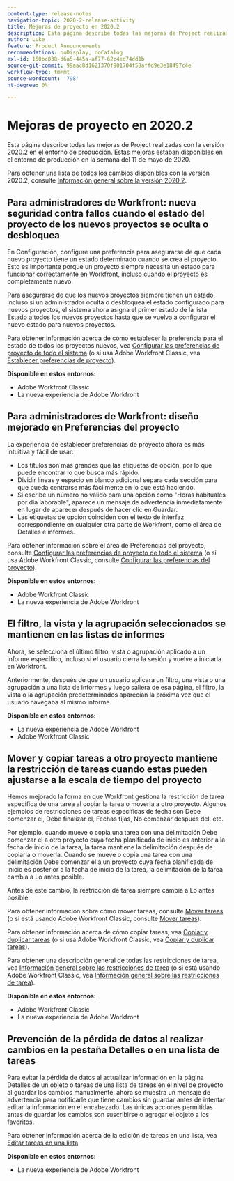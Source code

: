 ```yaml
---
content-type: release-notes
navigation-topic: 2020-2-release-activity
title: Mejoras de proyecto en 2020.2
description: Esta página describe todas las mejoras de Project realizadas con la versión 2020.2 en el entorno de producción. Estas mejoras estaban disponibles en el entorno de producción en la semana del 11 de mayo de 2020.
author: Luke
feature: Product Announcements
recommendations: noDisplay, noCatalog
exl-id: 150bc838-d6a5-445a-af77-62c4ed74dd1b
source-git-commit: 99aac8d1621370f901704f58affd9e3e18497c4e
workflow-type: tm+mt
source-wordcount: '798'
ht-degree: 0%

---
```


# Mejoras de proyecto en 2020.2

Esta página describe todas las mejoras de Project realizadas con la versión 2020.2 en el entorno de producción. Estas mejoras estaban disponibles en el entorno de producción en la semana del 11 de mayo de 2020.

Para obtener una lista de todos los cambios disponibles con la versión 2020.2, consulte [Información general sobre la versión 2020.2](../../../product-announcements/product-releases/2020.2.-release-activity/2020-2-release-overview.md).

## Para administradores de Workfront: nueva seguridad contra fallos cuando el estado del proyecto de los nuevos proyectos se oculta o desbloquea

En Configuración, configure una preferencia para asegurarse de que cada nuevo proyecto tiene un estado determinado cuando se crea el proyecto. Esto es importante porque un proyecto siempre necesita un estado para funcionar correctamente en Workfront, incluso cuando el proyecto es completamente nuevo.

Para asegurarse de que los nuevos proyectos siempre tienen un estado, incluso si un administrador oculta o desbloquea el estado configurado para nuevos proyectos, el sistema ahora asigna el primer estado de la lista Estado a todos los nuevos proyectos hasta que se vuelva a configurar el nuevo estado para nuevos proyectos.

Para obtener información acerca de cómo establecer la preferencia para el estado de todos los proyectos nuevos, vea [Configurar las preferencias de proyecto de todo el sistema](../../../administration-and-setup/set-up-workfront/configure-system-defaults/set-project-preferences.md) (o si usa Adobe Workfront Classic, vea [Establecer preferencias de proyecto](https://one.workfront.com/s/article/Setting-Project-Preferences-1883392298)).

**Disponible en estos entornos:**

* Adobe Workfront Classic
* La nueva experiencia de Adobe Workfront

## Para administradores de Workfront: diseño mejorado en Preferencias del proyecto

La experiencia de establecer preferencias de proyecto ahora es más intuitiva y fácil de usar:

* Los títulos son más grandes que las etiquetas de opción, por lo que puede encontrar lo que busca más rápido.
* Dividir líneas y espacio en blanco adicional separa cada sección para que pueda centrarse más fácilmente en lo que está haciendo.
* Si escribe un número no válido para una opción como &quot;Horas habituales por día laborable&quot;, aparece un mensaje de advertencia inmediatamente en lugar de aparecer después de hacer clic en Guardar.
* Las etiquetas de opción coinciden con el texto de interfaz correspondiente en cualquier otra parte de Workfront, como el área de Detalles e informes.

Para obtener información sobre el área de Preferencias del proyecto, consulte [Configurar las preferencias de proyecto de todo el sistema](../../../administration-and-setup/set-up-workfront/configure-system-defaults/set-project-preferences.md) (o si usa Adobe Workfront Classic, consulte [Configurar las preferencias del proyecto](https://one.workfront.com/s/article/Setting-Project-Preferences-1883392298)).

**Disponible en estos entornos:**

* Adobe Workfront Classic
* La nueva experiencia de Adobe Workfront

## El filtro, la vista y la agrupación seleccionados se mantienen en las listas de informes

Ahora, se selecciona el último filtro, vista o agrupación aplicado a un informe específico, incluso si el usuario cierra la sesión y vuelve a iniciarla en Workfront.

Anteriormente, después de que un usuario aplicara un filtro, una vista o una agrupación a una lista de informes y luego saliera de esa página, el filtro, la vista o la agrupación predeterminados aparecían la próxima vez que el usuario navegaba al mismo informe.

**Disponible en estos entornos:**

* La nueva experiencia de Adobe Workfront
* Adobe Workfront Classic

## Mover y copiar tareas a otro proyecto mantiene la restricción de tareas cuando estas pueden ajustarse a la escala de tiempo del proyecto

Hemos mejorado la forma en que Workfront gestiona la restricción de tarea específica de una tarea al copiar la tarea o moverla a otro proyecto. Algunos ejemplos de restricciones de tareas específicas de fecha son Debe comenzar el, Debe finalizar el, Fechas fijas, No comenzar después del, etc.

Por ejemplo, cuando mueve o copia una tarea con una delimitación Debe comenzar el a otro proyecto cuya fecha planificada de inicio es anterior a la fecha de inicio de la tarea, la tarea mantiene la delimitación después de copiarla o moverla. Cuando se mueve o copia una tarea con una delimitación Debe comenzar el a un proyecto cuya fecha planificada de inicio es posterior a la fecha de inicio de la tarea, la delimitación de la tarea cambia a Lo antes posible.

Antes de este cambio, la restricción de tarea siempre cambia a Lo antes posible.

Para obtener información sobre cómo mover tareas, consulte [Mover tareas](../../../manage-work/tasks/manage-tasks/move-tasks.md) (o si está usando Adobe Workfront Classic, consulte [Mover tareas](https://one.workfront.com/s/article/Moving-Tasks-2081996259)).

Para obtener información acerca de cómo copiar tareas, vea [Copiar y duplicar tareas](../../../manage-work/tasks/manage-tasks/copy-and-duplicate-tasks.md) (o si usa Adobe Workfront Classic, vea [Copiar y duplicar tareas](https://one.workfront.com/s/article/Copy-and-Duplicate-Tasks-218695605)).

Para obtener una descripción general de todas las restricciones de tarea, vea [Información general sobre las restricciones de tarea](../../../manage-work/tasks/task-constraints/task-constraint-overview.md) (o si está usando Adobe Workfront Classic, vea [Información general sobre las restricciones de tarea](https://one.workfront.com/s/article/Task-Constraint-Overview-453396848)).

**Disponible en estos entornos:**

* Adobe Workfront Classic
* La nueva experiencia de Adobe Workfront

## Prevención de la pérdida de datos al realizar cambios en la pestaña Detalles o en una lista de tareas

Para evitar la pérdida de datos al actualizar información en la página Detalles de un objeto o tareas de una lista de tareas en el nivel de proyecto al guardar los cambios manualmente, ahora se muestra un mensaje de advertencia para notificarle que tiene cambios sin guardar antes de intentar editar la información en el encabezado. Las únicas acciones permitidas antes de guardar los cambios son suscribirse o agregar el objeto a los favoritos.

Para obtener información acerca de la edición de tareas en una lista, vea [Editar tareas en una lista](../../../manage-work/tasks/manage-tasks/edit-tasks-in-a-list.md)

**Disponible en estos entornos:**

* La nueva experiencia de Adobe Workfront

